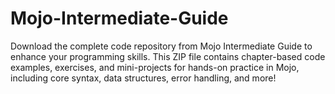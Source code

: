 # Mojo-Intermediate-Guide
Download the complete code repository from Mojo Intermediate Guide to enhance your programming skills. This ZIP file contains chapter-based code examples, exercises, and mini-projects for hands-on practice in Mojo, including core syntax, data structures, error handling, and more!
